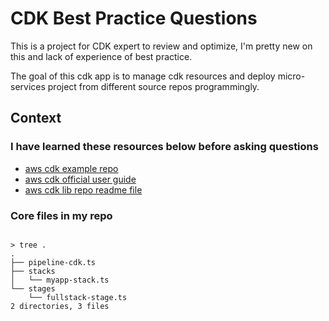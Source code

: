 # CDK Best Practice Questions

This is a project for CDK expert to review and optimize, I'm pretty new on this and lack of experience of best practice.

The goal of this cdk app is to manage cdk resources and deploy micro-services project from different source repos programmingly.

## Context

### I have learned these resources below before asking questions

* <a href="https://github.com/aws-samples/aws-cdk-examples" target="_blank" rel="noopener noreferrer">aws cdk example repo</a>
* <a href="https://docs.aws.amazon.com/cdk/v2/guide/home.html" target="_blank" rel="noopener noreferrer">aws cdk official user guide</a>
* <a href="https://github.com/aws/aws-cdk/blob/main/packages/aws-cdk-lib/pipelines/README.md" target="_blank" rel="noopener noreferrer">aws cdk lib repo readme file</a>


### Core files in my repo

```

> tree .                                                                                                   
.                                                                                                          
├── pipeline-cdk.ts                                                                                        
├── stacks                                                                                                 
│   └── myapp-stack.ts                                                                                     
└── stages                                                                                                 
    └── fullstack-stage.ts                                                                                 
2 directories, 3 files                                                                                     

```
